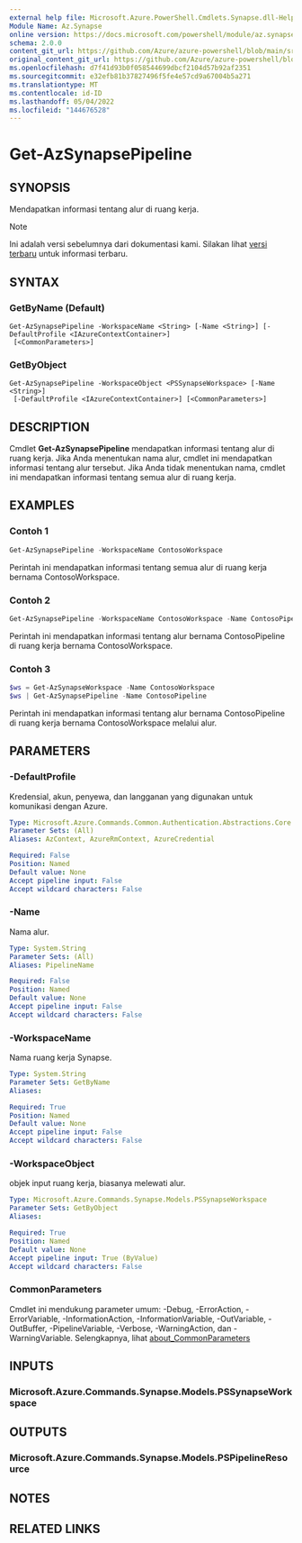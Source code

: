 ```yaml
---
external help file: Microsoft.Azure.PowerShell.Cmdlets.Synapse.dll-Help.xml
Module Name: Az.Synapse
online version: https://docs.microsoft.com/powershell/module/az.synapse/get-azsynapsepipeline
schema: 2.0.0
content_git_url: https://github.com/Azure/azure-powershell/blob/main/src/Synapse/Synapse/help/Get-AzSynapsePipeline.md
original_content_git_url: https://github.com/Azure/azure-powershell/blob/main/src/Synapse/Synapse/help/Get-AzSynapsePipeline.md
ms.openlocfilehash: d7f41d93b0f058544699dbcf2104d57b92af2351
ms.sourcegitcommit: e32efb81b37827496f5fe4e57cd9a67004b5a271
ms.translationtype: MT
ms.contentlocale: id-ID
ms.lasthandoff: 05/04/2022
ms.locfileid: "144676528"
---
```

# Get-AzSynapsePipeline

## SYNOPSIS
Mendapatkan informasi tentang alur di ruang kerja.

> [!NOTE]
>Ini adalah versi sebelumnya dari dokumentasi kami. Silakan lihat [versi terbaru](/powershell/module/az.synapse/get-azsynapsepipeline) untuk informasi terbaru.

## SYNTAX

### GetByName (Default)
```
Get-AzSynapsePipeline -WorkspaceName <String> [-Name <String>] [-DefaultProfile <IAzureContextContainer>]
 [<CommonParameters>]
```

### GetByObject
```
Get-AzSynapsePipeline -WorkspaceObject <PSSynapseWorkspace> [-Name <String>]
 [-DefaultProfile <IAzureContextContainer>] [<CommonParameters>]
```

## DESCRIPTION
Cmdlet **Get-AzSynapsePipeline** mendapatkan informasi tentang alur di ruang kerja. Jika Anda menentukan nama alur, cmdlet ini mendapatkan informasi tentang alur tersebut. Jika Anda tidak menentukan nama, cmdlet ini mendapatkan informasi tentang semua alur di ruang kerja.

## EXAMPLES

### Contoh 1
```powershell
Get-AzSynapsePipeline -WorkspaceName ContosoWorkspace
```

Perintah ini mendapatkan informasi tentang semua alur di ruang kerja bernama ContosoWorkspace.

### Contoh 2
```powershell
Get-AzSynapsePipeline -WorkspaceName ContosoWorkspace -Name ContosoPipeline
```

Perintah ini mendapatkan informasi tentang alur bernama ContosoPipeline di ruang kerja bernama ContosoWorkspace.

### Contoh 3
```powershell
$ws = Get-AzSynapseWorkspace -Name ContosoWorkspace
$ws | Get-AzSynapsePipeline -Name ContosoPipeline
```

Perintah ini mendapatkan informasi tentang alur bernama ContosoPipeline di ruang kerja bernama ContosoWorkspace melalui alur.

## PARAMETERS

### -DefaultProfile
Kredensial, akun, penyewa, dan langganan yang digunakan untuk komunikasi dengan Azure.

```yaml
Type: Microsoft.Azure.Commands.Common.Authentication.Abstractions.Core.IAzureContextContainer
Parameter Sets: (All)
Aliases: AzContext, AzureRmContext, AzureCredential

Required: False
Position: Named
Default value: None
Accept pipeline input: False
Accept wildcard characters: False
```

### -Name
Nama alur.

```yaml
Type: System.String
Parameter Sets: (All)
Aliases: PipelineName

Required: False
Position: Named
Default value: None
Accept pipeline input: False
Accept wildcard characters: False
```

### -WorkspaceName
Nama ruang kerja Synapse.

```yaml
Type: System.String
Parameter Sets: GetByName
Aliases:

Required: True
Position: Named
Default value: None
Accept pipeline input: False
Accept wildcard characters: False
```

### -WorkspaceObject
objek input ruang kerja, biasanya melewati alur.

```yaml
Type: Microsoft.Azure.Commands.Synapse.Models.PSSynapseWorkspace
Parameter Sets: GetByObject
Aliases:

Required: True
Position: Named
Default value: None
Accept pipeline input: True (ByValue)
Accept wildcard characters: False
```

### CommonParameters
Cmdlet ini mendukung parameter umum: -Debug, -ErrorAction, -ErrorVariable, -InformationAction, -InformationVariable, -OutVariable, -OutBuffer, -PipelineVariable, -Verbose, -WarningAction, dan -WarningVariable. Selengkapnya, lihat [about_CommonParameters](http://go.microsoft.com/fwlink/?LinkID=113216)

## INPUTS

### Microsoft.Azure.Commands.Synapse.Models.PSSynapseWorkspace

## OUTPUTS

### Microsoft.Azure.Commands.Synapse.Models.PSPipelineResource

## NOTES

## RELATED LINKS
